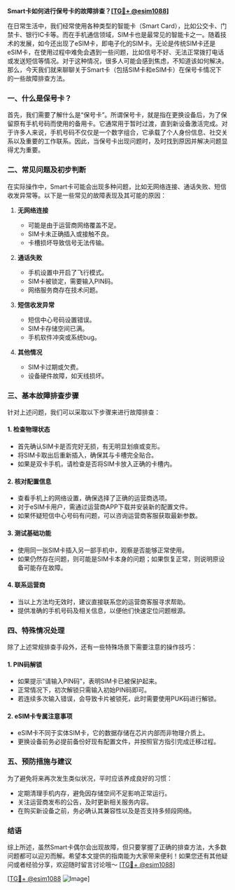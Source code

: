 **Smart卡如何进行保号卡的故障排查？[[TG💪+ @esim1088](https://t.me/s/esim1088)]**

在日常生活中，我们经常使用各种类型的智能卡（Smart Card），比如公交卡、门禁卡、银行IC卡等。而在手机通信领域，SIM卡也是最常见的智能卡之一。随着技术的发展，如今还出现了eSIM卡，即电子化的SIM卡。无论是传统SIM卡还是eSIM卡，在使用过程中难免会遇到一些问题，比如信号不好、无法正常拨打电话或发送短信等情况。对于这种情况，很多人可能会感到焦虑，不知道该如何解决。那么，今天我们就来聊聊关于Smart卡（包括SIM卡和eSIM卡）在保号卡情况下的一些故障排查方法。

### **一、什么是保号卡？**

首先，我们需要了解什么是“保号卡”。所谓保号卡，就是指在更换设备后，为了保留原有手机号码而使用的备用卡。它通常用于暂时过渡，直到新设备激活完成。对于许多人来说，手机号码不仅仅是一个数字组合，它承载了个人身份信息、社交关系以及重要的工作联系。因此，当保号卡出现问题时，及时找到原因并解决问题显得尤为重要。

### **二、常见问题及初步判断**

在实际操作中，Smart卡可能会出现多种问题，比如无网络连接、通话失败、短信收发异常等。以下是一些常见的故障表现及其可能的原因：

1. **无网络连接**
   - 可能是由于运营商网络覆盖不足。
   - SIM卡未正确插入或接触不良。
   - 卡槽损坏导致信号无法传输。

2. **通话失败**
   - 手机设置中开启了飞行模式。
   - SIM卡被锁定，需要输入PIN码。
   - 网络服务商存在技术问题。

3. **短信收发异常**
   - 短信中心号码设置错误。
   - SIM卡存储空间已满。
   - 手机软件冲突或系统bug。

4. **其他情况**
   - SIM卡过期或欠费。
   - 设备硬件故障，如天线损坏。

### **三、基本故障排查步骤**

针对上述问题，我们可以采取以下步骤来进行故障排查：

#### **1. 检查物理状态**
   - 首先确认SIM卡是否完好无损，有无明显划痕或变形。
   - 将SIM卡取出后重新插入，确保其与卡槽完全贴合。
   - 如果是双卡手机，请检查是否将SIM卡放入正确的卡槽内。

#### **2. 核对配置信息**
   - 查看手机上的网络设置，确保选择了正确的运营商选项。
   - 对于eSIM卡用户，需通过运营商APP下载并安装新的配置文件。
   - 如果怀疑短信中心号码有问题，可以咨询运营商客服获取最新参数。

#### **3. 测试基础功能**
   - 使用同一张SIM卡插入另一部手机中，观察是否能够正常使用。
   - 如果仍然存在问题，则可能是SIM卡本身的问题；如果恢复正常，则说明原设备可能存在故障。

#### **4. 联系运营商**
   - 当以上方法均无效时，建议直接联系您的运营商客服寻求帮助。
   - 提供准确的手机号码及相关信息，以便他们快速定位问题根源。

### **四、特殊情况处理**

除了上述常规排查手段外，还有一些特殊场景下需要注意的操作技巧：

#### **1. PIN码解锁**
   - 如果提示“请输入PIN码”，表明SIM卡已被保护起来。
   - 正常情况下，初次解锁只需输入初始PIN码即可。
   - 若连续多次输入错误，会导致卡片被锁死，此时需要使用PUK码进行解锁。

#### **2. eSIM卡专属注意事项**
   - eSIM卡不同于实体SIM卡，它的数据存储在芯片内部而非物理介质上。
   - 更换设备前务必提前备份好现有配置文件，并按照官方指引完成迁移过程。

### **五、预防措施与建议**

为了避免将来再次发生类似状况，平时应该养成良好的习惯：
   - 定期清理手机内存，避免因存储空间不足影响正常运行。
   - 关注运营商发布的公告，及时更新相关服务内容。
   - 在购买新设备之前，务必确认其兼容性以及是否支持多频段网络。

### **结语**

综上所述，虽然Smart卡偶尔会出现故障，但只要掌握了正确的排查方法，大多数问题都可以迎刃而解。希望本文提供的指南能为大家带来便利！如果您还有其他疑问或者经验分享，欢迎随时留言讨论哦～ [[TG💪+ @esim1088](https://t.me/s/esim1088)]

[[TG💪+ @esim1088](https://t.me/s/esim1088) ![Image](https://i.postimg.cc/4NQfJmqS/Snipaste-2025-05-13-00-14-12.png)]